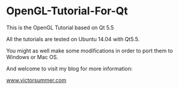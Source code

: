 # OpenGL-Tutorial-For-Qt
This is the OpenGL Tutorial based on Qt 5.5

All the tutorials are tested on Ubuntu 14.04 with Qt5.5.

You might as well make some modifications in order to port them to Windows or Mac OS.



And welcome to visit my blog for more information:

www.victorsummer.com
